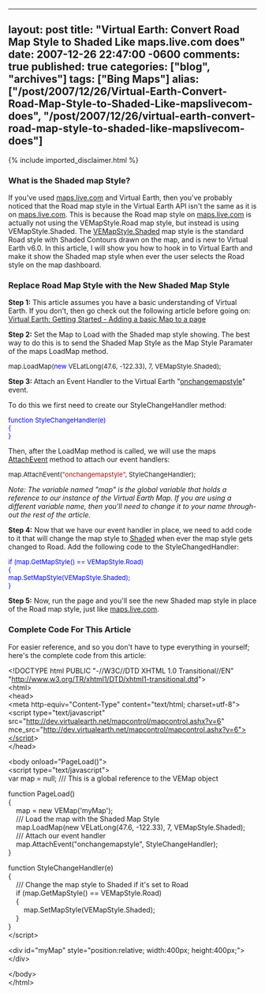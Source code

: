   ---
  layout: post
  title: "Virtual Earth: Convert Road Map Style to Shaded Like maps.live.com does"
  date: 2007-12-26 22:47:00 -0600
  comments: true
  published: true
  categories: ["blog", "archives"]
  tags: ["Bing Maps"]
  alias: ["/post/2007/12/26/Virtual-Earth-Convert-Road-Map-Style-to-Shaded-Like-mapslivecom-does", "/post/2007/12/26/virtual-earth-convert-road-map-style-to-shaded-like-mapslivecom-does"]
  ---
<!-- more -->
{% include imported_disclaimer.html %}
<h3>What is the Shaded map Style?</h3>
<p>
If you&#39;ve used <a href="http://maps.live.com/">maps.live.com</a> and Virtual Earth, then you&#39;ve probably noticed that the Road map style in the Virtual Earth API isn&#39;t the same as it is on <a href="http://maps.live.com/">maps.live.com</a>. This is because the&nbsp;Road map style on <a href="http://maps.live.com/">maps.live.com</a> is actually not using the VEMapStyle.Road map style, but instead is using VEMapStyle.Shaded. The <a href="http://msdn2.microsoft.com/en-us/library/bb412515.aspx">VEMapStyle.Shaded</a> map style is the standard Road style with Shaded Contours drawn on the map, and is new to Virtual Earth v6.0. In this article, I will show you how to hook in to Virtual Earth and make it show the Shaded map style when ever the user selects the Road style on the map dashboard.
</p>
<h3>Replace Road Map Style with the New Shaded Map&nbsp;Style</h3>
<p>
<strong>Step 1:</strong> This article assumes you have a basic understanding of Virtual Earth. If you don&#39;t, then go check out the following article before going on: <a href="/Blog/Post.aspx?PostID=1435">Virtual Earth: Getting Started - Adding a basic Map to a page</a>
</p>
<p>
<strong>Step 2:</strong> Set the Map to Load with the Shaded map style showing. The best way to do this is to send the Shaded Map Style as the Map Style Paramater of the maps LoadMap method.
</p>
<font size="2">
<p>
map.LoadMap(<font size="2" color="#0000ff">new</font><font size="2"> VELatLong(47.6, -122.33), 7, VEMapStyle.Shaded);</font>
</p>
</font>
<p>
<strong>Step 3: </strong>Attach an Event Handler to the Virtual Earth &quot;<a href="http://msdn2.microsoft.com/en-us/library/bb429617.aspx">onchangemapstyle</a>&quot; event.
</p>
<p>
To do this we first need to create our StyleChangeHandler method:
</p>
<font size="2" color="#0000ff">
<p>
function<font size="2"> StyleChangeHandler(e)<br />
{<br />
}</font>
</p>
</font>
<p>
Then, after the LoadMap method is called, we will use the maps <a href="http://msdn2.microsoft.com/en-us/library/bb412496.aspx">AttachEvent</a> method to attach our event handlers:
</p>
<font size="2">
<p>
map.AttachEvent(<font size="2" color="#a31515">&quot;onchangemapstyle&quot;</font><font size="2">, StyleChangeHandler);</font>
</p>
</font>
<p>
<em>Note: The variable named &quot;map&quot; is the global variable that holds a reference to our instance of the Virtual Earth Map. If you are using a different variable name, then you&#39;ll need to change it to your name through-out the rest of the article.</em>
</p>
<p>
<strong>Step 4:</strong> Now that we have our event handler in place, we need to add code to it that will change the map style to <a href="http://msdn2.microsoft.com/en-us/library/bb412515.aspx">Shaded</a> when ever the map style gets changed to Road. Add the following code to the StyleChangedHandler:
</p>
<font size="2" color="#0000ff">
<p>
if<font size="2"> (map.GetMapStyle() == VEMapStyle.Road)<br />
{<br />
map.SetMapStyle(VEMapStyle.Shaded);<br />
}</font>
</p>
</font>
<p>
<strong>Step 5:</strong> Now, run the page and you&#39;ll see the new Shaded map style in place of the Road map style, just like <a href="http://maps.live.com/">maps.live.com</a>.
</p>
<h3>Complete Code For This Article</h3>
<p>
For easier reference, and so you don&#39;t have to type everything in yourself; here&#39;s the complete code from this article:
</p>
<p>
&lt;!DOCTYPE html PUBLIC &quot;-//W3C//DTD XHTML 1.0 Transitional//EN&quot; &quot;<a href="http://www.w3.org/TR/xhtml1/DTD/xhtml1-transitional.dtd">http://www.w3.org/TR/xhtml1/DTD/xhtml1-transitional.dtd</a>&quot;&gt;<br />
&lt;html&gt;<br />
&lt;head&gt;<br />
&lt;meta http-equiv=&quot;Content-Type&quot; content=&quot;text/html; charset=utf-8&quot;&gt;<br />
&lt;script type=&quot;text/javascript&quot; src=&quot;<a href="http://dev.virtualearth.net/mapcontrol/mapcontrol.ashx?v=6">http://dev.virtualearth.net/mapcontrol/mapcontrol.ashx?v=6</a>&quot; mce_src=&quot;<a href="http://dev.virtualearth.net/mapcontrol/mapcontrol.ashx?v=6&quot;&gt;&lt;/script">http://dev.virtualearth.net/mapcontrol/mapcontrol.ashx?v=6&quot;&gt;&lt;/script</a>&gt;<br />
&lt;/head&gt;
</p>
<p>
&lt;body onload=&quot;PageLoad()&quot;&gt;<br />
&lt;script type=&quot;text/javascript&quot;&gt;<br />
var map = null; /// This is a global reference to the VEMap object
</p>
<p>
function PageLoad()<br />
{<br />
&nbsp;&nbsp;&nbsp; map = new VEMap(&#39;myMap&#39;);<br />
&nbsp;&nbsp;&nbsp; /// Load the map with the Shaded Map Style<br />
&nbsp;&nbsp;&nbsp; map.LoadMap(new VELatLong(47.6, -122.33), 7, VEMapStyle.Shaded);<br />
&nbsp;&nbsp;&nbsp; /// Attach our event handler<br />
&nbsp;&nbsp;&nbsp; map.AttachEvent(&quot;onchangemapstyle&quot;, StyleChangeHandler);<br />
}
</p>
<p>
function StyleChangeHandler(e)<br />
{<br />
&nbsp;&nbsp;&nbsp; /// Change the map style to Shaded if it&#39;s set to Road<br />
&nbsp;&nbsp;&nbsp; if (map.GetMapStyle() == VEMapStyle.Road)<br />
&nbsp;&nbsp;&nbsp; {<br />
&nbsp;&nbsp;&nbsp;&nbsp;&nbsp;&nbsp;&nbsp; map.SetMapStyle(VEMapStyle.Shaded);<br />
&nbsp;&nbsp;&nbsp; }<br />
}<br />
&lt;/script&gt;
</p>
<p>
&lt;div id=&quot;myMap&quot; style=&quot;position:relative; width:400px; height:400px;&quot;&gt;&lt;/div&gt;
</p>
<p>
&lt;/body&gt;<br />
&lt;/html&gt;
</p>
